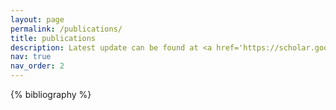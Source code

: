 ```yaml
---
layout: page
permalink: /publications/
title: publications
description: Latest update can be found at <a href='https://scholar.google.com/citations?user=l_4AX7QAAAAJ'>Google Scholar</a>.
nav: true
nav_order: 2
---
```


<!-- _pages/publications.md -->
<div class="publications">

{% bibliography %}

</div>
